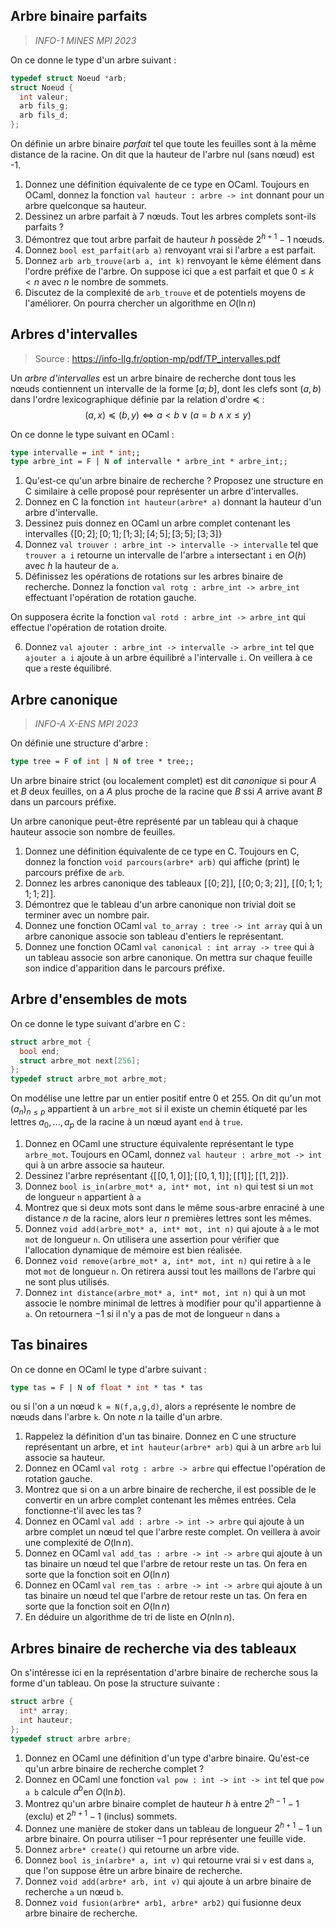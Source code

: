 ## Arbre binaire parfaits
> *INFO-1 MINES MPI 2023*

On ce donne le type d'un arbre suivant :
```c
typedef struct Noeud *arb;
struct Noeud {
  int valeur;
  arb fils_g;
  arb fils_d;
};
```

On définie un arbre binaire *parfait* tel que toute les feuilles sont à la même distance de la racine.
On dit que la hauteur de l'arbre nul (sans nœud) est -1.
1. Donnez une définition équivalente de ce type en OCaml. Toujours en OCaml, donnez la fonction `val hauteur : arbre -> int` donnant pour un arbre quelconque sa hauteur.
2. Dessinez un arbre parfait à 7 nœuds. Tout les arbres complets sont-ils parfaits ?
3. Démontrez que tout arbre parfait de hauteur $h$ possède $2^{h+1}-1$ nœuds.
4. Donnez `bool est_parfait(arb a)` renvoyant vrai si l'arbre `a` est parfait.
5. Donnez `arb arb_trouve(arb a, int k)` renvoyant le `k`ème élément dans l'ordre préfixe de l'arbre. On suppose ici que `a` est parfait et que $0\le k<n$ avec $n$ le nombre de sommets.
6. Discutez de la complexité de `arb_trouve` et de potentiels moyens de l'améliorer. On pourra chercher un algorithme en $O(\ln n)$

## Arbres d'intervalles
> Source : https://info-llg.fr/option-mp/pdf/TP_intervalles.pdf

Un *arbre d'intervalles* est un arbre binaire de recherche dont tous les nœuds contiennent un intervalle de la forme $[a; b]$, dont les clefs sont $(a,b)$ dans l'ordre lexicographique définie par la relation d'ordre $\preceq$ :
$$(a,x)\preceq (b,y) \iff a<b \lor (a=b \land x\le y)$$

On ce donne le type suivant en OCaml :
```ocaml
type intervalle = int * int;;
type arbre_int = F | N of intervalle * arbre_int * arbre_int;;
```

1. Qu'est-ce qu'un arbre binaire de recherche ? Proposez une structure en C similaire à celle proposé pour représenter un arbre d'intervalles.
2. Donnez en C la fonction `int hauteur(arbre* a)` donnant la hauteur d'un arbre d'intervalle.
3. Dessinez puis donnez en OCaml un arbre complet contenant les intervalles $\{[0;2]; [0;1]; [1;3]; [4;5]; [3;5]; [3;3]\}$
4. Donnez `val trouver : arbre_int -> intervalle -> intervalle` tel que `trouver a i`  retourne un intervalle de l'arbre `a` intersectant `i` en $O(h)$ avec $h$ la hauteur de `a`.
5. Définissez les opérations de rotations sur les arbres binaire de recherche. Donnez la fonction `val rotg : arbre_int -> arbre_int` effectuant l'opération de rotation gauche. 

On supposera écrite la fonction `val rotd : arbre_int -> arbre_int` qui effectue l'opération de rotation droite.

6. Donnez `val ajouter : arbre_int -> intervalle -> arbre_int` tel que `ajouter a i` ajoute à un arbre équilibré `a` l'intervalle `i`. On veillera à ce que `a` reste équilibré.
## Arbre canonique
> *INFO-A X-ENS MPI 2023*

On définie une structure d'arbre :
```ocaml
type tree = F of int | N of tree * tree;;
``` 
Un arbre binaire strict (ou localement complet) est dit *canonique* si pour $A$ et $B$ deux feuilles, on a $A$ plus proche de la racine que $B$ ssi $A$ arrive avant $B$ dans un parcours préfixe.

Un arbre canonique peut-être représenté par un tableau qui à chaque hauteur associe son nombre de feuilles.

1. Donnez une définition équivalente de ce type en C. Toujours en C, donnez la fonction `void parcours(arbre* arb)` qui affiche (print) le parcours préfixe de `arb`.
2. Donnez les arbres canonique des tableaux $[\![0;2]\!]$, $[\![0;0;3;2]\!]$, $[\![0;1;1;1;1;2]\!]$.
3. Démontrez que le tableau d'un arbre canonique non trivial doit se terminer avec un nombre pair.
4. Donnez une fonction OCaml `val to_array : tree -> int array` qui à un arbre canonique associe son tableau d'entiers le représentant.
5. Donnez une fonction OCaml `val canonical : int array -> tree` qui à un tableau associe son arbre canonique. On mettra sur chaque feuille son indice d'apparition dans le parcours préfixe. 


## Arbre d'ensembles de mots
On ce donne le type suivant d'arbre en C :
```c
struct arbre_mot {
  bool end;
  struct arbre_mot next[256];
};
typedef struct arbre_mot arbre_mot;
```
On modélise une lettre par un entier positif entre $0$ et $255$.
On dit qu'un mot $(a_n)_{n\le p}$ appartient à un `arbre_mot` si il existe un chemin étiqueté par les lettres $a_0,...,a_p$ de la racine à un nœud ayant `end` à `true`.

1. Donnez en OCaml une structure équivalente représentant le type `arbre_mot`. Toujours en OCaml, donnez `val hauteur : arbre_mot -> int` qui à un arbre associe sa hauteur.
2. Dessinez l'arbre représentant $\{ [ \! [0,1,0]\!]; [ \! [0,1,1]\!]; [ \! [1]\!]; [ \! [1,2]\!]\}$.
3. Donnez `bool is_in(arbre_mot* a, int* mot, int n)` qui test si un `mot` de longueur `n` appartient à `a`
4. Montrez que si deux mots sont dans le même sous-arbre enraciné à une distance $n$ de la racine, alors leur $n$ premières lettres sont les mêmes.
5. Donnez `void add(arbre_mot* a, int* mot, int n)` qui ajoute à `a` le mot `mot` de longueur `n`. On utilisera une assertion pour vérifier que l'allocation dynamique de mémoire est bien réalisée.
6. Donnez `void remove(arbre_mot* a, int* mot, int n)` qui retire à `a` le mot `mot` de longueur `n`. On retirera aussi tout les maillons de l'arbre qui ne sont plus utilisés.
7. Donnez `int distance(arbre_mot* a, int* mot, int n)` qui à un mot associe le nombre minimal de lettres à modifier pour qu'il appartienne à `a`. On retournera $-1$ si il n'y a pas de mot de longueur `n` dans `a`

## Tas binaires

On ce donne en OCaml le type d'arbre suivant :
```ocaml
type tas = F | N of float * int * tas * tas
```
ou si l'on a un nœud `k = N(f,a,g,d)`, alors `a` représente le nombre de nœuds dans l'arbre `k`.
On note $n$ la taille d'un arbre.

1. Rappelez la définition d'un tas binaire. Donnez en C une structure représentant un arbre, et `int hauteur(arbre* arb)` qui à un arbre `arb` lui associe sa hauteur.
2. Donnez en OCaml `val rotg : arbre -> arbre` qui effectue l'opération de rotation gauche.
3. Montrez que si on a un arbre binaire de recherche, il est possible de le convertir en un arbre complet contenant les mêmes entrées. Cela fonctionne-t'il avec les tas ?
4. Donnez en OCaml `val add : arbre -> int -> arbre` qui ajoute à un arbre complet un nœud tel que l'arbre reste complet. On veillera à avoir une complexité de $O(\ln n)$.
5. Donnez en OCaml `val add_tas : arbre -> int -> arbre` qui ajoute à un tas binaire un nœud tel que l'arbre de retour reste un tas. On fera en sorte que la fonction soit en $O(\ln n)$
6. Donnez en OCaml `val rem_tas : arbre -> int -> arbre` qui ajoute à un tas binaire un nœud tel que l'arbre de retour reste un tas. On fera en sorte que la fonction soit en $O(\ln n)$
7. En déduire un algorithme de tri de liste en $O(n\ln n)$.

## Arbres binaire de recherche via des tableaux

On s'intéresse ici en la représentation d'arbre binaire de recherche sous la forme d'un tableau.
On pose la structure suivante :
```c
struct arbre {
  int* array;
  int hauteur;
};
typedef struct arbre arbre;
```


1. Donnez en OCaml une définition d'un type d'arbre binaire. Qu'est-ce qu'un arbre binaire de recherche complet ?
2. Donnez en OCaml une fonction `val pow : int -> int -> int` tel que `pow a b` calcule $a^b$en $O(\ln b)$.
3. Montrez qu'un arbre binaire complet de hauteur $h$ à entre $2^{h-1}-1$ (exclu) et $2^{h+1}-1$ (inclus) sommets.
4. Donnez une manière de stoker dans un tableau de longueur $2^{h+1}-1$ un arbre binaire. On pourra utiliser $-1$ pour représenter une feuille vide.
5. Donnez `arbre* create()` qui retourne un arbre vide.
5. Donnez `bool is_in(arbre* a, int v)` qui retourne vrai si `v` est dans `a`, que l'on suppose être un arbre binaire de recherche.
6. Donnez `void add(arbre* arb, int v)` qui ajoute à un arbre binaire de recherche `a` un nœud `b`.
7. Donnez `void fusion(arbre* arb1, arbre* arb2)` qui fusionne deux arbre binaire de recherche.


<!--stackedit_data:
eyJoaXN0b3J5IjpbMTIwNDA0NTg4MCwtMjEzMDI5MjEwMCwtMT
g4NDI3NjUyNiwtMTUwOTg2Mjk3NywtNjg0MjYyMDMxLDgzNjE1
ODQ4NSwxNjAwMDIyMzcxLDE4OTk2MDY5NDYsMTcyNjg5OTk3NC
wyODQzNTMxOTcsLTE4MDQ1OTAwMjcsMjAwMzA5MDYyMSwtMjE3
ODcyODcwLDEzNjIxMDMzNDIsNjcyODU0OTk1LDEyMDg2MzMyMD
AsOTEzMjI1Njc1LC0yMTgxNzYzMDIsLTEwMjQ1ODcyMTQsLTE0
OTM3NzIwOV19
-->